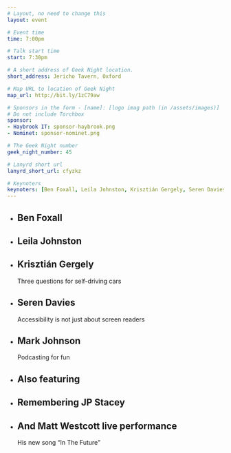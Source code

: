 ```yaml
---
# Layout, no need to change this
layout: event

# Event time
time: 7:00pm

# Talk start time
start: 7:30pm

# A short address of Geek Night location.
short_address: Jericho Tavern, Oxford

# Map URL to location of Geek Night
map_url: http://bit.ly/1zC79aw

# Sponsors in the form - [name]: [logo imag path (in /assets/images)]
# Do not include Torchbox
sponsor:
- Haybrook IT: sponsor-haybrook.png
- Nominet: sponsor-nominet.png

# The Geek Night number
geek_night_number: 45

# Lanyrd short url
lanyrd_short_url: cfyzkz

# Keynoters
keynoters: [Ben Foxall, Leila Johnston, Krisztián Gergely, Seren Davies, Mark Johnson]
---
```


<ul class="keynotes">
     <li itemprop="performer" itemscope="itemscope" itemtype="http://schema.org/Person">
        <h2 itemprop="name">Ben Foxall</h2>
    </li>
    <li itemprop="performer" itemscope="itemscope" itemtype="http://schema.org/Person">
        <h2 itemprop="name">Leila Johnston</h2>
    </li>
    <li itemprop="performer" itemscope="itemscope" itemtype="http://schema.org/Person">
        <h2 itemprop="name">Krisztián Gergely</h2>
        <p>Three questions for self-driving cars</p>
    </li>
    <li itemprop="performer" itemscope="itemscope" itemtype="http://schema.org/Person">
        <h2 itemprop="name">Seren Davies</h2>
        <p>Accessibility is not just about screen readers</p>
    </li>
    <li itemprop="performer" itemscope="itemscope" itemtype="http://schema.org/Person">
        <h2 itemprop="name">Mark Johnson</h2>
        <p>Podcasting for fun</p>
    </li>
</ul>

<ul class="microslots">
    <li itemprop="performer" itemscope="itemscope" itemtype="http://schema.org/Person">
        <h2 itemprop="name">Also featuring</h2>
    </li>
    <li itemprop="performer" itemscope="itemscope" itemtype="http://schema.org/Person">
        <h2 itemprop="name">Remembering JP Stacey</h2>
    </li>
    <li itemprop="performer" itemscope="itemscope" itemtype="http://schema.org/Person">
        <h2 itemprop="name">And Matt Westcott live performance</h2>
        <p>His new song “In The Future”</p>
    </li>
</ul>
